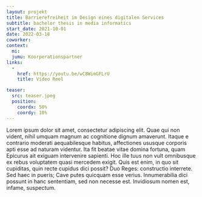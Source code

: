 ```yaml
---
layout: projekt
title: Barrierefreiheit im Design eines digitalen Services
subtitle: bachelor thesis in media informatics
start_date: 2021-10-01
date: 2022-03-18
coworker:
context:
  mi:
  jumu: Koorperationspartner
links:
  - 
    href: https://youtu.be/wC8WimGFLrU
    title: Video Reel

teaser:
  src: teaser.jpeg
  position:
    coordx: 50%
    coordy: 10%
---
```




Lorem ipsum dolor sit amet, consectetur adipiscing elit. Quae qui non vident, nihil umquam magnum ac cognitione dignum amaverunt. Itaque e contrario moderati aequabilesque habitus, affectiones ususque corporis apti esse ad naturam videntur. Ita fit beatae vitae domina fortuna, quam Epicurus ait exiguam intervenire sapienti. Hoc ille tuus non vult omnibusque ex rebus voluptatem quasi mercedem exigit. Quis est enim, in quo sit cupiditas, quin recte cupidus dici possit? Duo Reges: constructio interrete. Sed haec in pueris; Cave putes quicquam esse verius. Innumerabilia dici possunt in hanc sententiam, sed non necesse est. Invidiosum nomen est, infame, suspectum. 